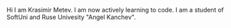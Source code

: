 Hi I am Krasimir Metev.
I am now actively learning to code.
I am a student of SoftUni and Ruse Univesity "Angel Kanchev".



